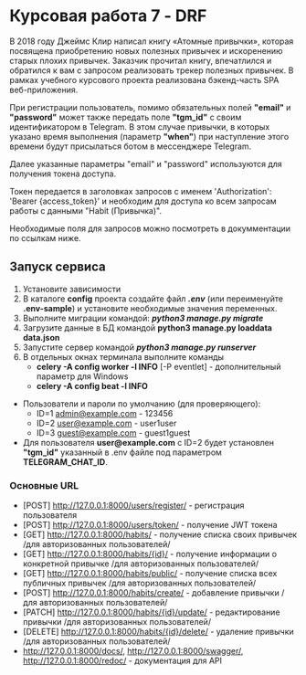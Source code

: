 # Курсовая работа 7 - DRF

В 2018 году Джеймс Клир написал книгу «Атомные привычки», которая посвящена приобретению новых полезных привычек и искоренению старых плохих привычек. Заказчик прочитал книгу, впечатлился и обратился к вам с запросом реализовать трекер полезных привычек.
В рамках учебного курсового проекта реализована бэкенд-часть SPA веб-приложения.

При регистрации пользователь, помимо обязательных полей __"email"__ и __"password"__ может также передать поле __"tgm_id"__ с своим идентификатором в Telegram. В этом случае привычки, в которых указано время выполнения (параметр __"when"__) при наступление этого времени будут присылаться ботом в мессенджере Telegram.

Далее указанные параметры "email" и "password" используются для получения токена доступа.

Токен передается в заголовках запросов с именем 'Authorization': 'Bearer {access_token}' и необходим для доступа ко всем запросам работы с данными "Habit (Привычка)".

Необходимые поля для запросов можно посмотреть в докумментации по ссылкам ниже.

## Запуск сервиса
1. Установите зависимости
2. В каталоге __config__ проекта создайте файл ___.env___ (или переименуйте __.env-sample__) и установите необходимые значения переменных.
3. Выполните миграции командой: ___python3 manage.py migrate___
4. Загрузите данные в БД командой __python3 manage.py loaddata data.json__
5. Запустите сервер командой ___python3 manage.py runserver___
6. В отдельных окнах терминала выполните команды
    - __celery -A config worker -l INFO__ [-P eventlet] - дополнительный параметр для Windows
    - __celery -A config beat -l INFO__

* Пользователи и пароли по умолчанию (для проверяющего):
    - ID=1 admin@example.com - 123456
    - ID=2 user@example.com - user1user
    - ID=3 guest@example.com - guest1guest
* Для пользователя __user@example.com__ с ID=2 будет установлен __"tgm_id"__ указанный в .env файле под параметром __TELEGRAM_CHAT_ID__.  

### Основные URL
- [POST] http://127.0.0.1:8000/users/register/ - регистрация пользователя
- [POST] http://127.0.0.1:8000/users/token/ - получение JWT токена
- [GET] http://127.0.0.1:8000/habits/ - получение списка своих привычек /для авторизованных пользователей/
- [GET] http://127.0.0.1:8000/habits/{id}/ - получение информации о конкретной привычке /для авторизованных пользователей/
- [GET] http://127.0.0.1:8000/habits/public/ - получение списка всех публичных привычек /для авторизованных пользователей/
- [POST] http://127.0.0.1:8000/habits/create/ - добавление привычки /для авторизованных пользователей/
- [PATCH] http://127.0.0.1:8000/habits/{id}/update/ - peдактирование привычки /для авторизованных пользователей/
- [DELETE] http://127.0.0.1:8000/habits/{id}/delete/ - удаление привычки /для авторизованных пользователей/
- http://127.0.0.1:8000/docs/, http://127.0.0.1:8000/swagger/, http://127.0.0.1:8000/redoc/ - документация для API
